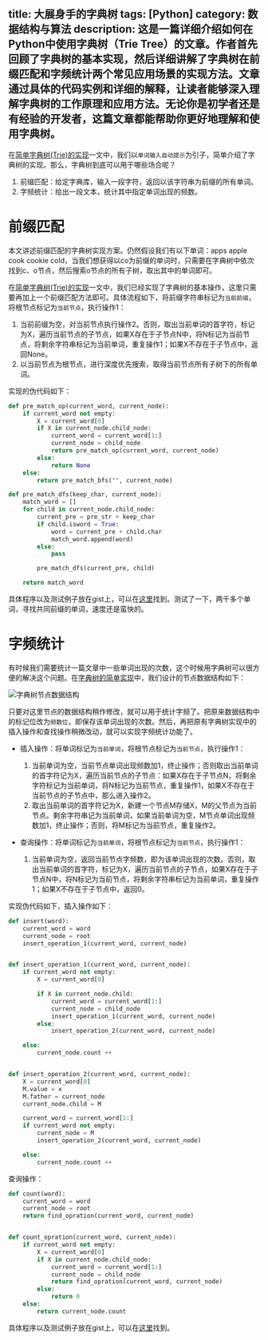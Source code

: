 title: 大展身手的字典树
tags: [Python]
category: 数据结构与算法
description: 这是一篇详细介绍如何在Python中使用字典树（Trie Tree）的文章。作者首先回顾了字典树的基本实现，然后详细讲解了字典树在前缀匹配和字频统计两个常见应用场景的实现方法。文章通过具体的代码实例和详细的解释，让读者能够深入理解字典树的工作原理和应用方法。无论你是初学者还是有经验的开发者，这篇文章都能帮助你更好地理解和使用字典树。
---

在[简单字典树(Trie)的实现][1]一文中，我们以`单词输入自动提示`为引子，简单介绍了字典树的实现。那么，字典树到底可以用于哪些场合呢？

1. 前缀匹配：给定字典库，输入一段字符，返回以该字符串为前缀的所有单词。
2. 字频统计：给出一段文本，统计其中指定单词出现的频数。

<!-- more -->

# 前缀匹配
本文讲述前缀匹配的字典树实现方案。仍然假设我们有以下单词：apps apple cook cookie cold，当我们想获得以co为前缀的单词时，只需要在字典树中依次找到c、o节点，然后搜索o节点的所有子树，取出其中的单词即可。

在[简单字典树(Trie)的实现][1]一文中，我们已经实现了字典树的基本操作，这里只需要再加上一个前缀匹配方法即可。具体流程如下，将前缀字符串标记为`当前前缀`，将根节点标记为`当前节点`，执行操作1：

1. 当前前缀为空，对当前节点执行操作2。否则，取出当前单词的首字符，标记为X，遍历当前节点的子节点，如果X存在于子节点N中，将N标记为当前节点，将剩余字符串标记为当前单词，重复操作1；如果X不存在于子节点中，返回None。
2. 以当前节点为根节点，进行深度优先搜索，取得当前节点所有子树下的所有单词。

实现的伪代码如下：

```python
def pre_match_op(current_word, current_node):
    if current_word not empty:
        X = current_word[0]
        if X in current_node.child_node:
            current_word = current_word[1:]
            current_node = child_node
            return pre_match_op(current_word, current_node)
        else:
            return None
    else:
        return pre_match_bfs("", current_node)

def pre_match_dfs(keep_char, current_node):
    match_word = []
    for child in current_node.child_node:
        current_pre = pre_str + keep_char
        if child.isword = True:
            word = current_pre + child.char
            match_word.append(word)
        else:
            pass

        pre_match_dfs(current_pre, child)

    return match_word
```

具体程序以及测试例子放在gist上，可以在[这里][2]找到。测试了一下，两千多个单词，寻找共同前缀的单词，速度还是蛮快的。

# 字频统计

有时候我们需要统计一篇文章中一些单词出现的次数，这个时候用字典树可以很方便的解决这个问题。在[字典树的简单实现][1]中，我们设计的节点数据结构如下：

![字典树节点数据结构][3]

只要对这里节点的数据结构稍作修改，就可以用于统计字频了。把原来数据结构中的标记位改为`频数位`，即保存该单词出现的次数。然后，再把原有字典树实现中的插入操作和查找操作稍微改动，就可以实现字频统计功能了。

* 插入操作：将单词标记为`当前单词`，将根节点标记为`当前节点`，执行操作1：
	1. 当前单词为空，当前节点单词出现频数加1，终止操作；否则取出当前单词的首字符记为X，遍历当前节点的子节点：如果X存在于子节点N，将剩余字符标记为当前单词，将N标记为当前节点，重复操作1，如果X不存在于当前节点的子节点中，那么进入操作2。
	2. 取出当前单词的首字符记为X，新建一个节点M存储X，M的父节点为当前节点。剩余字符串记为当前单词，如果当前单词为空，M节点单词出现频数加1，终止操作；否则，将M标记为当前节点，重复操作2。

* 查询操作：将单词标记为`当前单词`，将根节点标记为`当前节点`，执行操作1：
	1. 当前单词为空，返回当前节点字频数，即为该单词出现的次数。否则，取出当前单词的首字符，标记为X，遍历当前节点的子节点，如果X存在于子节点N中，将N标记为当前节点，将剩余字符串标记为当前单词，重复操作1；如果X不存在于子节点中，返回0。

实现伪代码如下，插入操作如下：

```python
def insert(word):
    current_word = word
    current_node = root
    insert_operation_1(current_word, current_node)


def insert_operation_1(current_word, current_node):
    if current_word not empty:
        X = current_word[0]

        if X in current_node.child:
            current_word = current_word[1:]
            current_node = child_node
            insert_operation_1(current_word, current_node)
        else:
            insert_operation_2(current_word, current_node)

    else:
        current_node.count ++


def insert_operation_2(current_word, current_node):
    X = current_word[0]
    M.value = x
    M.father = current_node
    current_node.child = M

    current_word = current_word[1:]
    if current_word not empty:
        current_node = M
        insert_operation_2(current_word, current_node)

    else:
        current_node.count ++
```

查询操作：

```python
def count(word):
    current_word = word
    current_node = root
    return find_opration(current_word, current_node)


def count_opration(current_word, current_node):
    if current_word not empty:
        X = current_word[0]
        if X in current_node.child_node:
            current_word = current_word[1:]
            current_node = child_node
            return find_opration(current_word, current_node)
        else:
            return 0
    else:
        return current_node.count
```

具体程序以及测试例子放在gist上，可以在[这里][4]找到。


[1]: ../08-04-2014/simple_trie_tree.html
[2]: https://https://gist.github.com/xuelangZF/7addb2810e60a9031d76
[3]: https://slefboot-1251736664.cos.ap-beijing.myqcloud.com/20140812_trie_data_structure.png
[4]: https://gist.github.com/xuelangZF/f8d731a0dbf24d692860

